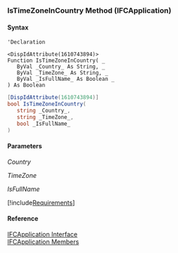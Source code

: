 ﻿### IsTimeZoneInCountry Method (IFCApplication)

#### Syntax

```vbnet
'Declaration

<DispIdAttribute(1610743894)>
Function IsTimeZoneInCountry( _
   ByVal _Country_ As String, _
   ByVal _TimeZone_ As String, _
   ByVal _IsFullName_ As Boolean _
) As Boolean
```

```csharp
[DispIdAttribute(1610743894)]
bool IsTimeZoneInCountry( 
   string _Country_,
   string _TimeZone_,
   bool _IsFullName_
)
```

#### Parameters

_Country_

_TimeZone_

_IsFullName_

[!include[Requirements](../partials/requirements.md)]

#### Reference

[IFCApplication Interface](FChoice.Foundation.Clarify.Compatibility~FChoice.Foundation.Clarify.Compatibility.IFCApplication.md)  
[IFCApplication Members](FChoice.Foundation.Clarify.Compatibility~FChoice.Foundation.Clarify.Compatibility.IFCApplication_members.md)